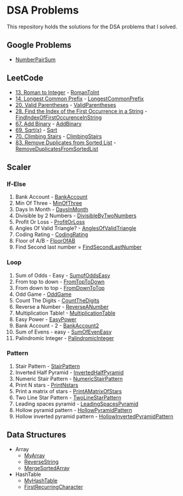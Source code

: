 # DSA Problems

This repository holds the solutions for the DSA problems that I solved.

## Google Problems
- [NumberPairSum](src/google_problems/NumberPairSum.java)

## LeetCode
- [13. Roman to Integer](https://leetcode.com/problems/roman-to-integer/) - [RomanToInt](src/leetcode/easy/RomanToInt.java)
- [14. Longest Common Prefix](https://leetcode.com/problems/longest-common-prefix/) - [LongestCommonPrefix](src/leetcode/easy/LongestCommonPrefix.java) 
- [20. Valid Parentheses](https://leetcode.com/problems/valid-parentheses/) - [ValidParentheses](src/leetcode/easy/ValidParentheses.java)
- [28. Find the Index of the First Occurrence in a String](https://leetcode.com/problems/find-the-index-of-the-first-occurrence-in-a-string/) - [FindIndexOfFirstOccurenceInString](src/leetcode/easy/FindIndexOfFirstOccurenceInString.java)
- [67. Add Binary](https://leetcode.com/problems/add-binary/) - [AddBinary](src/leetcode/easy/AddBinary.java)
- [69. Sqrt(x)](https://leetcode.com/problems/sqrtx) - [Sqrt](src/leetcode/easy/Sqrt.java)
- [70. Climbing Stairs](https://leetcode.com/problems/climbing-stairs/) - [ClimbingStairs](src/leetcode/easy/ClimbingStairs.java)
- [83. Remove Duplicates from Sorted List](https://leetcode.com/problems/remove-duplicates-from-sorted-list/) - [RemoveDuplicatesFromSortedList](src/leetcode/easy/RemoveDuplicatesFromSortedList.java)

## Scaler
### If-Else
1. Bank Account - [BankAccount](src/scaler/ifelse/BankAccount.java)
2. Min Of Three - [MinOfThree](src/scaler/ifelse/MinOfThree.java)
3. Days In Month - [DaysInMonth](src/scaler/ifelse/DaysInMonth.java)
4. Divisible by 2 Numbers - [DivisibleByTwoNumbers](src/scaler/ifelse/DivisibleByTwoNumbers.java)
5. Profit Or Loss - [ProfitOrLoss](src/scaler/ifelse/ProfitOrLoss.java)
6. Angles Of Valid Triangle? - [AnglesOfValidTriangle](src/scaler/ifelse/AnglesOfValidTriangle.java)
7. Coding Rating - [CodingRating](src/scaler/ifelse/CodingRating.java)
8. Floor of A/B - [FloorOfAB](src/scaler/ifelse/FloorOfAB.java)
9. Find Second last number = [FindSecondLastNumber](src/scaler/ifelse/FindSecondLastNumber.java)

### Loop
1. Sum of Odds - Easy - [SumofOddsEasy](src/scaler/loop/SumofOddsEasy.java)
2. From top to down - [FromTopToDown](src/scaler/loop/FromTopToDown.java)
3. From down to top - [FromDownToTop](src/scaler/loop/FromDownToTop.java)
4. Odd Game - [OddGame](src/scaler/loop/OddGame.java)
5. Count The Digits - [CountTheDigits](src/scaler/loop/CountTheDigits.java)
6. Reverse a Number - [ReverseANumber](src/scaler/loop/ReverseANumber.java)
7. Multiplication Table! - [MultiplicationTable](src/scaler/loop/MultiplicationTable.java)
8. Easy Power - [EasyPower](src/scaler/loop/EasyPower.java)
9. Bank Account - 2 - [BankAccount2](src/scaler/loop/BankAccount2.java)
10. Sum of Evens - easy - [SumOfEvenEasy](src/scaler/loop/SumOfEvenEasy.java)
11. Palindromic Integer - [PalindromicInteger](src/scaler/loop/PalindromicInteger.java)

### Pattern
1. Stair Pattern - [StairPattern](src/scaler/pattern/StairPattern.java)
2. Inverted Half Pyramid - [InvertedHalfPyramid](src/scaler/pattern/InvertedHalfPyramid.java)
3. Numeric Stair Pattern - [NumericStairPattern](src/scaler/pattern/NumericStairPattern.java)
4. Print N stars - [PrintNstars](src/scaler/pattern/PrintNstars.java)
5. Print a matrix of stars - [PrintAMatrixOfStars](src/scaler/pattern/PrintAMatrixOfStars.java)
6. Two Line Star Pattern - [TwoLineStarPattern](src/scaler/pattern/TwoLineStarPattern.java)
7. Leading spaces pyramid - [LeadingSpacesPyramid](src/scaler/pattern/LeadingSpacesPyramid.java)
8. Hollow pyramid pattern - [HollowPyramidPattern](src/scaler/pattern/HollowPyramidPattern.java)
9. Hollow inverted pyramid pattern - [HollowInvertedPyramidPattern](src/scaler/pattern/HollowInvertedPyramidPattern.java)

## Data Structures
- Array
  - [MyArray](src/data_structures/Arrays/MyArray.java)
  - [ReverseString](src/data_structures/Arrays/ReverseString.java)
  - [MergeSortedArray](src/data_structures/Arrays/MergeSortedArray.java)
- HashTable
  - [MyHashTable](src/data_structures/hash_table/MyHashTable.java)
  - [FirstRecurringCharacter](src/data_structures/hash_table/FirstRecurringCharacter.java)